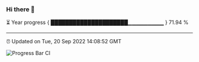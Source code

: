 ### Hi there 👋

⏳ Year progress { █████████████████████▁▁▁▁▁▁▁▁▁ } 71.94 %

---

⏰ Updated on Tue, 20 Sep 2022 14:08:52 GMT

![Progress Bar CI](https://github.com/liununu/liununu/workflows/Progress%20Bar%20CI/badge.svg)
